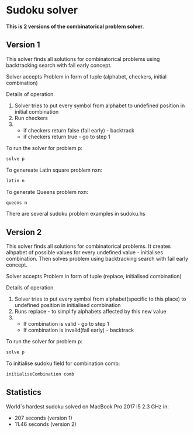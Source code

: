 # Sudoku solver

**This is 2 versions of the combinatorical problem solver.**

## Version 1

This solver finds all solutions for combinatorical problems using backtracking search with fail early concept.

Solver accepts Problem in form of tuple (alphabet, checkers, initial combination)

Details of operation.
1. Solver tries to put every symbol from alphabet to undefined position in initial combination
2. Run checkers
3. * if checkers return false (fail early) - backtrack
   * if checkers return true - go to step 1

To run the solver for problem p:
``` haskell
solve p
```

To genereate Latin square problem nxn:
``` haskell
latin n
````

To generate Queens problem nxn:
``` haskell
queens n
````

There are several sudoku problem examples in sudoku.hs

## Version 2

This solver finds all solutions for combinatorical problems. It creates alhpabet of possible values for every undefined value - initialises combination. Then solves problem using backtracking search with fail early concept.

Solver accepts Problem in form of tuple (replace, initialised combination)

Details of operation.
1. Solver tries to put every symbol from alphabet(specific to this place) to undefined position in initialised combination
2. Runs replace - to simplify alphabets affected by this new value
3. * If combination is valid - go to step 1
   * If combination is invalid(fail early) - backtrack

To run the solver for problem p:
``` haskell
solve p
```

To initialise sudoku field for combination comb:
``` haskell
initialiseCombination comb
```

## Statistics
World`s hardest sudoku solved on MacBook Pro 2017 i5 2.3 GHz in:
* 207 seconds (version 1)
* 11.46 seconds (version 2)
